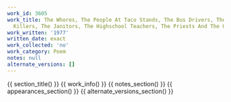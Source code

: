 ```yaml
---
work_id: 3605
work_title: The Whores, The People At Taco Stands, The Bus Drivers, The Cops, The
  Killers, The Janitors, The Highschool Teachers, The Priests And The Garbagemen
work_written: '1977'
written_date: exact
work_collected: 'no'
work_category: Poem
notes: null
alternate_versions: []
---
```


{{ section_title() }}
{{ work_info() }}
{{ notes_section() }}
{{ appearances_section() }}
{{ alternate_versions_section() }}